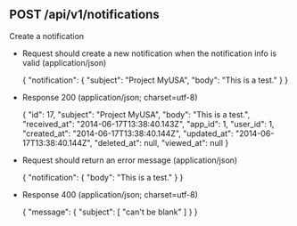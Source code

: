 ## POST /api/v1/notifications

Create a notification

+ Request should create a new notification when the notification info is valid (application/json)

    {
      "notification": {
        "subject": "Project MyUSA",
        "body": "This is a test."
      }
    }

+ Response 200 (application/json; charset=utf-8)

    {
      "id": 17,
      "subject": "Project MyUSA",
      "body": "This is a test.",
      "received_at": "2014-06-17T13:38:40.143Z",
      "app_id": 1,
      "user_id": 1,
      "created_at": "2014-06-17T13:38:40.144Z",
      "updated_at": "2014-06-17T13:38:40.144Z",
      "deleted_at": null,
      "viewed_at": null
    }

+ Request should return an error message (application/json)

    {
      "notification": {
        "body": "This is a test."
      }
    }

+ Response 400 (application/json; charset=utf-8)

    {
      "message": {
        "subject": [
          "can't be blank"
        ]
      }
    }

